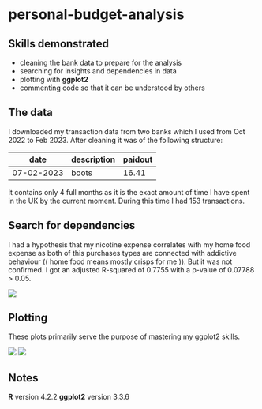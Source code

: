 # personal-budget-analysis

## Skills demonstrated 

* cleaning the bank data to prepare for the analysis
* searching for insights and dependencies in data
* plotting with **ggplot2**
* commenting code so that it can be understood by others

## The data

I downloaded my transaction data from two banks which I used from Oct 2022 to Feb 2023. After cleaning it was of the following structure:

| date       | description | paidout |
|------------|-------------|---------|
| 07-02-2023 | boots       | 16.41   |

It contains only 4 full months as it is the exact amount of time I have spent in the UK by the current moment. During this time I had 153 transactions.

## Search for dependencies

I had a hypothesis that my nicotine expense correlates with my home food expense as both of this purchases types are connected with addictive behaviour (( home food means mostly crisps for me )). But it was not confirmed. I got an adjusted R-squared of 0.7755 with a p-value of 0.07788 > 0.05. 

![](personal-budget-analysis/plots/food_and_nicotine.png)

## Plotting 

These plots primarily serve the purpose of mastering my ggplot2 skills.

![](personal-budget-analysis/plots/food_bymonth.png)
![](personal-budget-analysis/plots/monthly_summary.png)

## Notes
**R** version 4.2.2
**ggplot2** version 3.3.6
